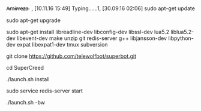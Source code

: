 A̴̴m̴̴i̴̴r̴̴r̴̴e̴̴z̴̴a̴ ‌‌‌‌‌‌‌ ‌, [10.11.16 15:49]
Typing......1, [30.09.16 02:06]
sudo apt-get update

sudo apt-get upgrade

sudo apt-get install libreadline-dev libconfig-dev libssl-dev lua5.2 liblua5.2-dev libevent-dev make unzip git redis-server g++ libjansson-dev libpython-dev expat libexpat1-dev tmux subversion

git clone https://github.com/telewolfbot/superbot.git

cd SuperCreed

./launch.sh install

sudo service redis-server start

./launch.sh -bw
